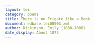 ```yaml
---
layout: tei
category: poems
title: There is no Frigate like a Book
document: edbase.tei00003.xml
author: Dickinson, Emily (1830–1886)
date_display: About 1873
---
```

